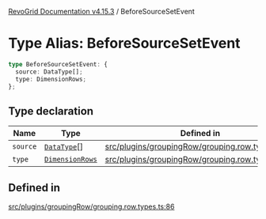 [RevoGrid Documentation v4.15.3](README.md) / BeforeSourceSetEvent

# Type Alias: BeforeSourceSetEvent

```ts
type BeforeSourceSetEvent: {
  source: DataType[];
  type: DimensionRows;
};
```

## Type declaration

| Name | Type | Defined in |
| ------ | ------ | ------ |
| `source` | [`DataType`](TypeAlias.DataType.md)[] | [src/plugins/groupingRow/grouping.row.types.ts:88](https://github.com/revolist/revogrid/blob/0f25b4576d7b148a35319cded1f6d62c5f4ebd98/src/plugins/groupingRow/grouping.row.types.ts#L88) |
| `type` | [`DimensionRows`](TypeAlias.DimensionRows.md) | [src/plugins/groupingRow/grouping.row.types.ts:87](https://github.com/revolist/revogrid/blob/0f25b4576d7b148a35319cded1f6d62c5f4ebd98/src/plugins/groupingRow/grouping.row.types.ts#L87) |

## Defined in

[src/plugins/groupingRow/grouping.row.types.ts:86](https://github.com/revolist/revogrid/blob/0f25b4576d7b148a35319cded1f6d62c5f4ebd98/src/plugins/groupingRow/grouping.row.types.ts#L86)
